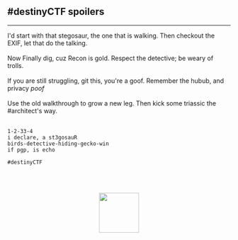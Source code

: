 <br answer="dr 4/2 rz 2/1"/><br />
<br destiny="otnu voidz ub vpsc aiq juudid" /><br />

## #destinyCTF spoilers
<hr />

I'd start with that stegosaur, the one that is walking. Then checkout the EXIF, let that do the talking.<br /><br />
Now Finally dig, cuz Recon is gold. Respect the detective; be weary of trolls.<br /><br />
If you are still struggling, git this, you're a goof. Remember the hubub, and privacy *poof*<br /><br />
Use the old walkthrough to grow a new leg. Then kick some triassic the #architect's way.<br /><br />

```
1-2-33-4
i declare, a st3gosauR
birds-detective-hiding-gecko-win 
if pgp, is echo

#destinyCTF
```

<br /><br />
<p align="center">
  <a href="https://triassic.noshitsecurity.com"><img width="90" src="https://www.noshitsecurity.com/img/wasp.png"></a>
</p>
